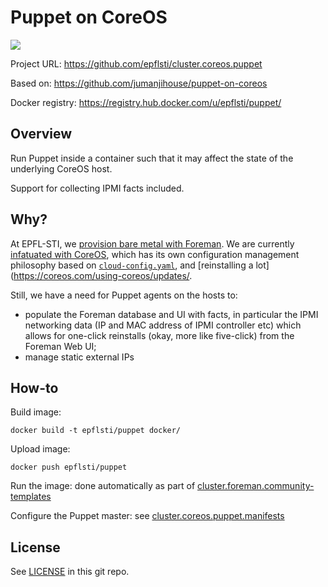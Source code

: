 Puppet on CoreOS
================

[![](https://badge.imagelayers.io/epflsti/puppet.svg)](https://imagelayers.io/?images=epflsti/puppet:latest 'View image size and layers')

Project URL: https://github.com/epflsti/cluster.coreos.puppet

Based on: https://github.com/jumanjihouse/puppet-on-coreos

Docker registry: https://registry.hub.docker.com/u/epflsti/puppet/


Overview
--------

Run Puppet inside a container such that it may affect the state
of the underlying CoreOS host.

Support for collecting IPMI facts included.


Why?
----

At EPFL-STI, we [provision bare metal with Foreman](https://github.com/epfl-sti/cluster.foreman). We are currently [infatuated with CoreOS](https://github.com/epfl-sti/cluster.foreman.community-templates), which has its own configuration management philosophy based on [`cloud-config.yaml`](https://coreos.com/os/docs/latest/cloud-config.html), and [reinstalling a lot](https://coreos.com/using-coreos/updates/.

Still, we have a need for Puppet agents on the hosts to:
* populate the Foreman database and UI with facts, in particular the IPMI networking data (IP and MAC address of IPMI controller etc) which allows for one-click reinstalls (okay, more like five-click) from the Foreman Web UI;
* manage static external IPs

How-to
------

Build image:

    docker build -t epflsti/puppet docker/

Upload image:

    docker push epflsti/puppet

Run the image: done automatically as part of [cluster.foreman.community-templates](https://github.com/epfl-sti/cluster.foreman.community-templates)

Configure the Puppet master: see [cluster.coreos.puppet.manifests](https://github.com/epfl-sti/cluster.coreos.puppet.manifests)

License
-------

See [LICENSE](LICENSE) in this git repo.

